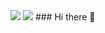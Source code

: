 <img src="https://img.shields.io/badge/C-#A8B9CC?style=flat&logo=C&logoColor=white"/>
<img src="https://img.shields.io/badge/React-61DAFB?style=flat&logo=React&logoColor=white"/>
### Hi there 👋


<!--
**siops1/siops1** is a ✨ _special_ ✨ repository because its `README.md` (this file) appears on your GitHub profile.

Here are some ideas to get you started:

- 🔭 I’m currently working on ...
- 🌱 I’m currently learning ...
- 👯 I’m looking to collaborate on ...
- 🤔 I’m looking for help with ...
- 💬 Ask me about ...
- 📫 How to reach me: ...
- 😄 Pronouns: ...
- ⚡ Fun fact: ...
-->
